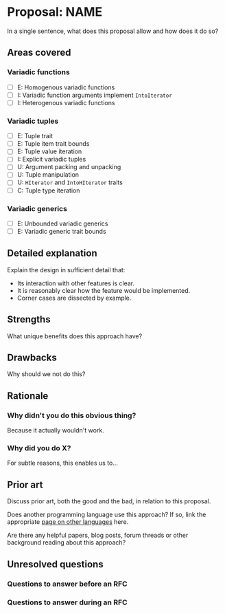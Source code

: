 # Proposal: NAME

In a single sentence, what does this proposal allow and how does it do so?

## Areas covered

### Variadic functions

- [ ] E: Homogenous variadic functions
- [ ] I: Variadic function arguments implement `IntoIterator`
- [ ] I: Heterogenous variadic functions

### Variadic tuples

- [ ] E: Tuple trait
- [ ] E: Tuple item trait bounds
- [ ] E: Tuple value iteration
- [ ] I: Explicit variadic tuples
- [ ] U: Argument packing and unpacking
- [ ] U: Tuple manipulation
- [ ] U: `HIterator` and `IntoHIterator` traits
- [ ] C: Tuple type iteration

### Variadic generics

- [ ] E: Unbounded variadic generics
- [ ] E: Variadic generic trait bounds

## Detailed explanation

Explain the design in sufficient detail that:

- Its interaction with other features is clear.
- It is reasonably clear how the feature would be implemented.
- Corner cases are dissected by example.

## Strengths

What unique benefits does this approach have?

## Drawbacks

Why should we not do this?

## Rationale

### Why didn't you do this obvious thing?

Because it actually wouldn't work.

### Why did you do X?

For subtle reasons, this enables us to...

## Prior art

Discuss prior art, both the good and the bad, in relation to this proposal.

Does another programming language use this approach? If so, link the appropriate [page on other languages](./../variadics-in-other-langs/language-comparisons.md) here.

Are there any helpful papers, blog posts, forum threads or other background reading about this approach?

## Unresolved questions

### Questions to answer before an RFC

### Questions to answer during an RFC
